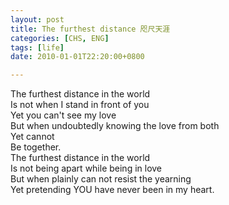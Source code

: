 ```yaml
---
layout: post
title: The furthest distance 咫尺天涯
categories: [CHS, ENG]
tags: [life]
date: 2010-01-01T22:20:00+0800

---
```


  
The furthest distance in the world  
Is not when I stand in front of you  
Yet you can't see my love  
But when undoubtedly knowing the love from both  
Yet cannot  
Be together.  
The furthest distance in the world  
Is not being apart while being in love  
But when plainly can not resist the yearning  
Yet pretending YOU have never been in my heart.